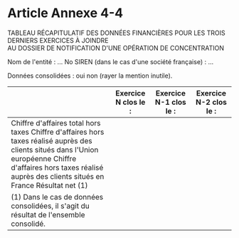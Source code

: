 # Article Annexe 4-4

TABLEAU RÉCAPITULATIF DES DONNÉES FINANCIÈRES POUR LES TROIS DERNIERS EXERCICES À JOINDRE\
AU DOSSIER DE NOTIFICATION D'UNE OPÉRATION DE CONCENTRATION

Nom de l'entité : ... No SIREN (dans le cas d'une société française) : ...

Données consolidées : oui non (rayer la mention inutile).

| | Exercice N clos le : | Exercice N-1 clos le : | Exercice N-2 clos le : |
| --- | --- | --- | --- |
| Chiffre d'affaires total hors taxes Chiffre d'affaires hors taxes réalisé auprès des clients situés dans l'Union européenne Chiffre d'affaires hors taxes réalisé auprès des clients situés en France Résultat net (1) | | | |
| (1) Dans le cas de données consolidées, il s'agit du résultat de l'ensemble consolidé. |
